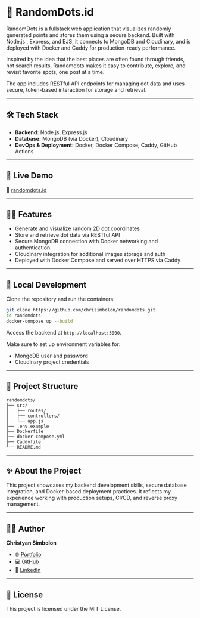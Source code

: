 # 🎯 RandomDots.id

RandomDots is a fullstack web application that visualizes randomly generated points and stores them using a secure backend. Built with Node.js , Express, and EJS, it connects to MongoDB and Cloudinary, and is deployed with Docker and Caddy for production-ready performance.

Inspired by the idea that the best places are often found through friends, not search results, Randomdots makes it easy to contribute, explore, and revisit favorite spots, one post at a time.

The app includes RESTful API endpoints for managing dot data and uses secure, token-based interaction for storage and retrieval.

---

## 🛠️ Tech Stack

- **Backend:** Node.js, Express.js
- **Database:** MongoDB (via Docker), Cloudinary
- **DevOps & Deployment:** Docker, Docker Compose, Caddy, GitHub Actions

---

## 🚀 Live Demo

🔗 [randomdots.id](https://randomdots.id)

---

## 🧑‍💻 Features

- Generate and visualize random 2D dot coordinates
- Store and retrieve dot data via RESTful API
- Secure MongoDB connection with Docker networking and authentication
- Cloudinary integration for additional images storage and auth
- Deployed with Docker Compose and served over HTTPS via Caddy

---

## 🐳 Local Development

Clone the repository and run the containers:

```bash
git clone https://github.com/chrisimbolon/randomdots.git
cd randomdots
docker-compose up --build
```

Access the backend at `http://localhost:3000`.

Make sure to set up environment variables for:
- MongoDB user and password
- Cloudinary project credentials

---

## 📁 Project Structure

```
randomdots/
├── src/
│   ├── routes/
│   ├── controllers/
│   └── app.js
├── .env.example
├── Dockerfile
├── docker-compose.yml
├── Caddyfile
└── README.md
```

---

## ✨ About the Project

This project showcases my backend development skills, secure database integration, and Docker-based deployment practices. It reflects my experience working with production setups, CI/CD, and reverse proxy management.

---

## 🙋‍♂️ Author

**Christyan Simbolon**

- 🌐 [Portfolio](https://chrisimbolon.dev)
- 💻 [GitHub](https://github.com/chrisimbolon)
- 🔗 [LinkedIn](https://linkedin.com/in/christyan-simbolon-60a854360)

---

## 📄 License

This project is licensed under the MIT License.

